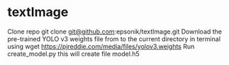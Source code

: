 # textImage
Clone repo
git clone git@github.com:epsonik/textImage.git
Download the pre-trained YOLO v3 weights file from to the current directory in terminal using
wget https://pjreddie.com/media/files/yolov3.weights
Run
create_model.py
this will create file
model.h5
